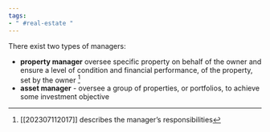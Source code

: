 ```yaml
---
tags:
- " #real-estate "
---
```


There exist two types of managers:
- **property manager** oversee specific property on behalf of the owner and ensure a level of condition and financial performance, of the property, set by the owner [^1]
- **asset manager** - oversee a group of properties, or portfolios, to achieve some investment objective <!--SR:!2024-03-17,198,290!2024-03-18,199,292-->

[^1]: [[202307112017]] describes the manager’s responsibilities